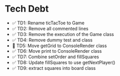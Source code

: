 # Tech Debt

- ✅ TD1: Rename ticTacToe to Game
- ✅ TD2: Remove all commented lines
- ✅ TD3: Remove the execution of the Game class
- ✅ TD4: Remove dummy test and class
- 🚧 TD5: Move getGrid to ConsoleRender class
- ✅ TD6: Move print to ConsoleRender class
- ✅ TD7: Combine setOrder and fillSquares
- ✅ TD8: Update fillSquares to use getNextPlayer()
- ✅ TD9: extract squares into board class
